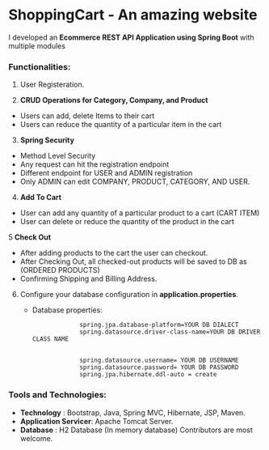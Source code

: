 # ShoppingCart - An amazing website 


I developed an  **Ecommerce REST API Application using Spring Boot** with multiple
modules


### Functionalities:

1. User Registeration.

2. **CRUD Operations for Category, Company, and Product**

* Users can add, delete Items to their cart
* Users can reduce the quantity of a particular item in the cart 


3. **Spring Security**

* Method Level Security
* Any request can hit the registration endpoint
* Different endpoint for USER and ADMIN registration
* Only ADMIN can edit COMPANY, PRODUCT, CATEGORY, AND USER.

4. **Add To Cart**

* User can add any quantity of a particular product to a cart (CART ITEM)
* User can delete or reduce the quantity of the product in the cart


5 **Check Out**
* After adding products to the cart the user can checkout.
* After Checking Out, all checked-out products will be saved to DB as (ORDERED PRODUCTS)
* Confirming Shipping and Billing Address.



6. Configure your database configuration in **application.properties**.

   * Database properties:

 
                      spring.jpa.database-platform=YOUR DB DIALECT
                      spring.datasource.driver-class-name=YOUR DB DRIVER CLASS NAME


                      spring.datasource.username= YOUR DB USERNAME
                      spring.datasource.password= YOUR DB PASSWORD
                      spring.jpa.hibernate.ddl-auto = create

### Tools and Technologies:

* **Technology** : Bootstrap, Java, Spring MVC, Hibernate, JSP, Maven.
* **Application Servicer**: Apache Tomcat Server.
* **Database** : H2 Database (In memory database)
Contributors are most welcome.

     


